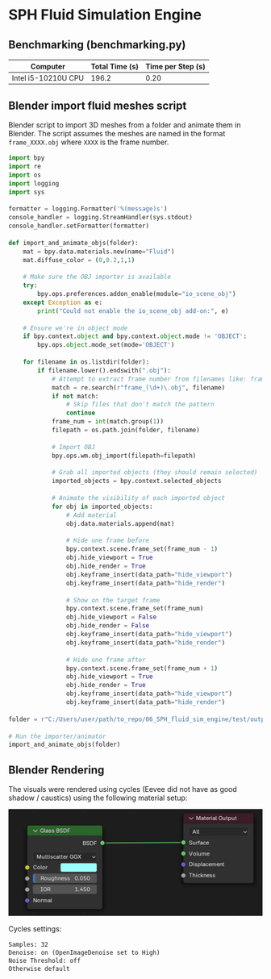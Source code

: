 # SPH Fluid Simulation Engine

## Benchmarking (benchmarking.py)
| Computer | Total Time (s) | Time per Step (s) |
|---------|----------| ----------------|
| Intel i5-10210U CPU | 196.2 | 0.20 |


## Blender import fluid meshes script

Blender script to import 3D meshes from a folder and animate them in Blender.
The script assumes the meshes are named in the format `frame_XXXX.obj` where `XXXX` is the frame number.

```py
import bpy
import re
import os
import logging
import sys

formatter = logging.Formatter('%(message)s')
console_handler = logging.StreamHandler(sys.stdout)
console_handler.setFormatter(formatter)

def import_and_animate_objs(folder):
    mat = bpy.data.materials.new(name="Fluid")
    mat.diffuse_color = (0,0.2,1,1)

    # Make sure the OBJ importer is available
    try:
        bpy.ops.preferences.addon_enable(module="io_scene_obj")
    except Exception as e:
        print("Could not enable the io_scene_obj add-on:", e)
    
    # Ensure we're in object mode
    if bpy.context.object and bpy.context.object.mode != 'OBJECT':
        bpy.ops.object.mode_set(mode='OBJECT')

    for filename in os.listdir(folder):
        if filename.lower().endswith(".obj"):
            # Attempt to extract frame number from filenames like: frame_0049.obj
            match = re.search(r"frame_(\d+)\.obj", filename)
            if not match:
                # Skip files that don't match the pattern
                continue
            frame_num = int(match.group(1))
            filepath = os.path.join(folder, filename)
            
            # Import OBJ
            bpy.ops.wm.obj_import(filepath=filepath)
            
            # Grab all imported objects (they should remain selected)
            imported_objects = bpy.context.selected_objects
            
            # Animate the visibility of each imported object
            for obj in imported_objects:
                # Add material
                obj.data.materials.append(mat)
                
                # Hide one frame before
                bpy.context.scene.frame_set(frame_num - 1)
                obj.hide_viewport = True
                obj.hide_render = True
                obj.keyframe_insert(data_path="hide_viewport")
                obj.keyframe_insert(data_path="hide_render")
                
                # Show on the target frame
                bpy.context.scene.frame_set(frame_num)
                obj.hide_viewport = False
                obj.hide_render = False
                obj.keyframe_insert(data_path="hide_viewport")
                obj.keyframe_insert(data_path="hide_render")
                
                # Hide one frame after
                bpy.context.scene.frame_set(frame_num + 1)
                obj.hide_viewport = True
                obj.hide_render = True
                obj.keyframe_insert(data_path="hide_viewport")
                obj.keyframe_insert(data_path="hide_render")
                
folder = r"C:/Users/user/path/to_repo/06_SPH_fluid_sim_engine/test/output"

# Run the importer/animator
import_and_animate_objs(folder)
```

## Blender Rendering

The visuals were rendered using cycles (Eevee did not have as good shadow / caustics) using the following material setup:

![imgs/nodes.png](imgs/water_nodes.png)

Cycles settings:
```
Samples: 32
Denoise: on (OpenImageDenoise set to High)
Noise Threshold: off
Otherwise default
```